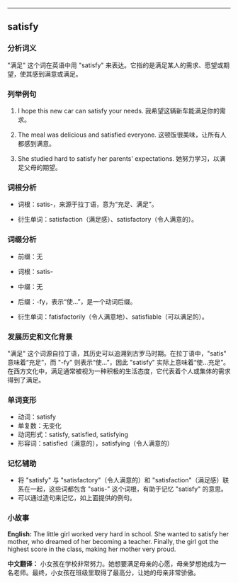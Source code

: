 
---------------
## satisfy
### 分析词义
"满足" 这个词在英语中用 "satisfy" 来表达。它指的是满足某人的需求、愿望或期望，使其感到满意或满足。

### 列举例句
1. I hope this new car can satisfy your needs.
   我希望这辆新车能满足你的需求。
   
2. The meal was delicious and satisfied everyone.
   这顿饭很美味，让所有人都感到满意。
   
3. She studied hard to satisfy her parents' expectations.
   她努力学习，以满足父母的期望。

### 词根分析
- 词根：satis-，来源于拉丁语，意为“充足、满足”。

- 衍生单词：satisfaction（满足感）、satisfactory（令人满意的）。

### 词缀分析
- 前缀：无
- 词根：satis-
- 中缀：无
- 后缀：-fy，表示“使...”，是一个动词后缀。

- 衍生单词：fatisfactorily（令人满意地）、satisfiable（可以满足的）。

### 发展历史和文化背景
"满足" 这个词源自拉丁语，其历史可以追溯到古罗马时期。在拉丁语中，"satis" 意味着“充足”，而 "-fy" 则表示“使...”，因此 "satisfy" 实际上意味着“使...充足”。在西方文化中，满足通常被视为一种积极的生活态度，它代表着个人或集体的需求得到了满足。

### 单词变形
- 动词：satisfy
- 单复数：无变化
- 动词形式：satisfy, satisfied, satisfying
- 形容词：satisfied（满意的），satisfying（令人满意的）

### 记忆辅助
- 将 "satisfy" 与 "satisfactory"（令人满意的）和 "satisfaction"（满足感）联系在一起，这些词都包含 "satis-" 这个词根，有助于记忆 "satisfy" 的意思。
- 可以通过造句来记忆，如上面提供的例句。

### 小故事
**English:**
The little girl worked very hard in school. She wanted to satisfy her mother, who dreamed of her becoming a teacher. Finally, the girl got the highest score in the class, making her mother very proud.

**中文翻译：**
小女孩在学校非常努力。她想要满足母亲的心愿，母亲梦想她成为一名老师。最终，小女孩在班级里取得了最高分，让她的母亲非常骄傲。

